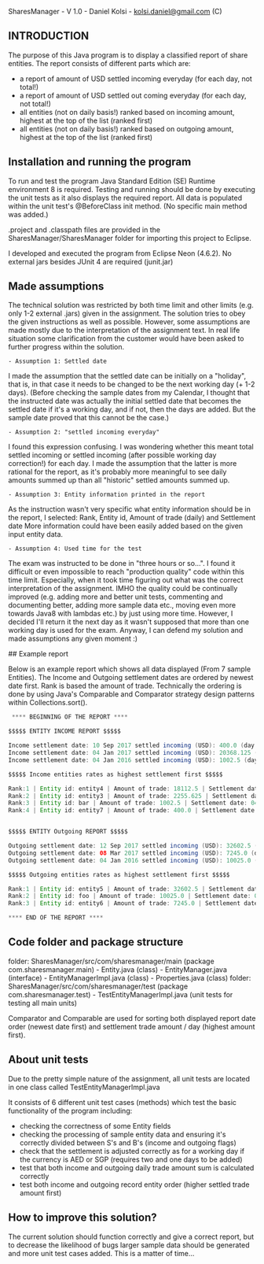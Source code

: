 SharesManager - V 1.0 - Daniel Kolsi - kolsi.daniel@gmail.com (C)

## INTRODUCTION



The purpose of this Java program is to display a classified report of share
entities. The report consists of different parts which are: 
 - a report of amount of USD settled incoming everyday (for each day, not total!)
 - a report of amount of USD settled out coming everyday (for each day, not total!)
 - all entities (not on daily basis!) ranked based on incoming amount, highest 
   at the top of the list (ranked first) 
 - all entities (not on daily basis!) ranked based on outgoing amount, highest 
   at the top of the list (ranked first)


## Installation and running the program


To run and test the program Java Standard Edition (SE) Runtime environment 8 is 
required. Testing and running should be done by executing the unit tests as
it also displays the required report. All data is populated within the unit
test's @BeforeClass init method. (No specific main method was added.)

.project and .classpath files are provided in the SharesManager/SharesManager
folder for importing this project to Eclipse.

I developed and executed the program from Eclipse Neon (4.6.2).
No external jars besides JUnit 4 are required (junit.jar)
    
      

## Made assumptions  


The technical solution was restricted by both time limit and other 
limits (e.g. only 1-2 external .jars) given in the assignment. The solution
tries to obey the given instructions as well as possible. However, some assumptions
are made mostly due to the interpretation of the assignment text. In real life
situation some clarification from the customer would have been asked to further 
progress within the solution. 

	- Assumption 1: Settled date 

I made the assumption that the settled date can be initially on a "holiday", that is,
in that case it needs to be changed to be the next working day (+ 1-2 days). (Before
checking the sample dates from my Calendar, I thought that the instructed date was 
actually the initial settled date that becomes the settled date if it's a working day,
and if not, then the days are added. But the sample date proved that this cannot be the case.)     
 
	- Assumption 2: "settled incoming everyday"

I found this expression confusing. I was wondering whether this meant total settled incoming or
settled incoming (after possible working day correction!) for each day. I made the assumption that
the latter is more rational for the report, as it's probably more meaningful to see daily amounts summed up 
than all "historic" settled amounts summed up. 
 
	- Assumption 3: Entity information printed in the report
 
 As the instruction wasn't very specific what entity information should be in the report, I selected:
 Rank, Entity id, Amount of trade (daily) and Settlement date
 More information could have been easily added based on the given input entity data.
 
	- Assumption 4: Used time for the test

The exam was instructed to be done in "three hours or so...". I found it difficult or even impossible to 
reach "production quality" code within this time limit. Especially, when it took time figuring out what
was the correct interpretation of the assignment. IMHO the quality could be continually improved (e.g. adding
more and better unit tests, commenting and documenting better, adding more sample data etc., moving even
more towards Java8 with lambdas etc.) by just using more time. However, I decided I'll return it the next day
as it wasn't supposed that more than one working day is used for the exam. Anyway, I can defend my solution
and made assumptions any given moment :) 

## Example report 

 Below is an example report which shows all data displayed (From 7 sample Entities).
 The Income and Outgoing settlement dates are ordered by newest date first. Rank
 is based the amount of trade. Technically the ordering is done by using Java's 
 Comparable and Comparator strategy design patterns within Collections.sort(). 
```java 
 **** BEGINNING OF THE REPORT ****

$$$$$ ENTITY INCOME REPORT $$$$$ 

Income settlement date: 10 Sep 2017 settled incoming (USD): 400.0 (day total income) 
Income settlement date: 04 Jan 2017 settled incoming (USD): 20368.125 (day total income) 
Income settlement date: 04 Jan 2016 settled incoming (USD): 1002.5 (day total income)

$$$$$ Income entities rates as highest settlement first $$$$$

Rank:1 | Entity id: entity4 | Amount of trade: 18112.5 | Settlement date: 04 Jan 2017
Rank:2 | Entity id: entity3 | Amount of trade: 2255.625 | Settlement date: 04 Jan 2017
Rank:3 | Entity id: bar | Amount of trade: 1002.5 | Settlement date: 04 Jan 2016
Rank:4 | Entity id: entity7 | Amount of trade: 400.0 | Settlement date: 10 Sep 2017


$$$$$ ENTITY Outgoing REPORT $$$$$ 

Outgoing settlement date: 12 Sep 2017 settled incoming (USD): 32602.5 (day total Outgoing) 
Outgoing settlement date: 08 Mar 2017 settled incoming (USD): 7245.0 (day total Outgoing) 
Outgoing settlement date: 04 Jan 2016 settled incoming (USD): 10025.0 (day total Outgoing)

$$$$$ Outgoing entities rates as highest settlement first $$$$$

Rank:1 | Entity id: entity5 | Amount of trade: 32602.5 | Settlement date: 12 Sep 2017
Rank:2 | Entity id: foo | Amount of trade: 10025.0 | Settlement date: 04 Jan 2016
Rank:3 | Entity id: entity6 | Amount of trade: 7245.0 | Settlement date: 08 Mar 2017

**** END OF THE REPORT ****
```

## Code folder and package structure

 folder: SharesManager/src/com/sharesmanager/main (package com.sharesmanager.main)
 		   - Entity.java  			(class)
 		   - EntityManager.java	    (interface)
		   - EntityManagerImpl.java (class)
		   - Properties.java        (class)	
 folder: SharesManager/src/com/sharesmanager/test (package com.sharesmanager.test)
 		  - TestEntityManagerImpl.java (unit tests for testing all main units) 
 		  
Comparator and Comparable are used for sorting both displayed report date order
(newest date first) and settlement trade amount / day (highest amount first).  		  
 		  

## About unit tests

Due to the pretty simple nature of the assignment, all unit tests are located 
in one class called TestEntityManagerImpl.java

It consists of 6 different unit test cases (methods) which test the basic functionality of the
program including:
  - checking the correctness of some Entity fields
  - checking the processing of sample entity data and ensuring it's correctly
    divided between S's and B's (income and outgoing flags)
 - check that the settlement is adjusted correctly as for a working day
   if the currency is AED or SGP (requires two and one days to be added)   
 - test that both income and outgoing daily trade amount sum is calculated correctly
 - test both income and outgoing record entity order (higher settled trade amount first)


 ## How to improve this solution?

The current solution should function correctly and give a correct report, but to
decrease the likelihood of bugs larger sample data should be generated and 
more unit test cases added. This is a matter of time...
